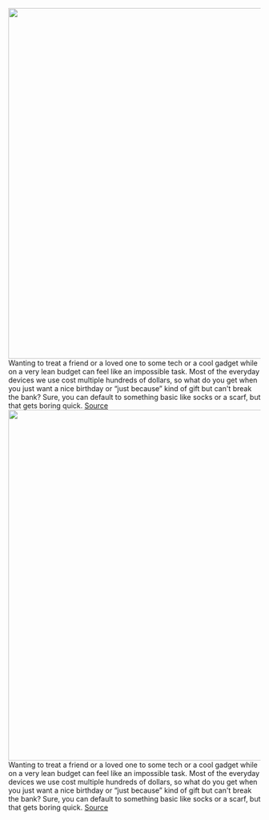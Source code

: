 <img src='https://cdn.vox-cdn.com/thumbor/29RslxSnJxcR54E7TBkvYzNCTq8=/0x0:7952x5304/1200x800/filters:focal(3340x2016:4612x3288)/cdn.vox-cdn.com/uploads/chorus_image/image/71013268/BW_Mates_Keys.0.jpg' width='700px' /><br/>
Wanting to treat a friend or a loved one to some tech or a cool gadget while on a very lean budget can feel like an impossible task. Most of the everyday devices we use cost multiple hundreds of dollars, so what do you get when you just want a nice birthday or “just because” kind of gift but can't break the bank? Sure, you can default to something basic like socks or a scarf, but that gets boring quick.
<a href='https://www.theverge.com/23156368/best-cheap-tech-gadgets-under-25'> Source <a/><img src='https://cdn.vox-cdn.com/thumbor/29RslxSnJxcR54E7TBkvYzNCTq8=/0x0:7952x5304/1200x800/filters:focal(3340x2016:4612x3288)/cdn.vox-cdn.com/uploads/chorus_image/image/71013268/BW_Mates_Keys.0.jpg' width='700px' /><br/>
Wanting to treat a friend or a loved one to some tech or a cool gadget while on a very lean budget can feel like an impossible task. Most of the everyday devices we use cost multiple hundreds of dollars, so what do you get when you just want a nice birthday or “just because” kind of gift but can't break the bank? Sure, you can default to something basic like socks or a scarf, but that gets boring quick.
<a href='https://www.theverge.com/23156368/best-cheap-tech-gadgets-under-25'> Source <a/>